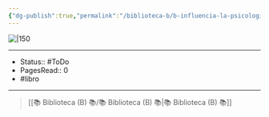 ```yaml
---
{"dg-publish":true,"permalink":"/biblioteca-b/b-influencia-la-psicologia-de-la-persuasion/"}
---
```



![|150](http://books.google.com/books/content?id=nVxPEAAAQBAJ&printsec=frontcover&img=1&zoom=1&edge=curl&source=gbs_api)

---

- Status:: #ToDo  
- PagesRead:: 0 
- #libro 

---

> [[📚 Biblioteca (B) 📚/📚 Biblioteca (B) 📚\|📚 Biblioteca (B) 📚]]